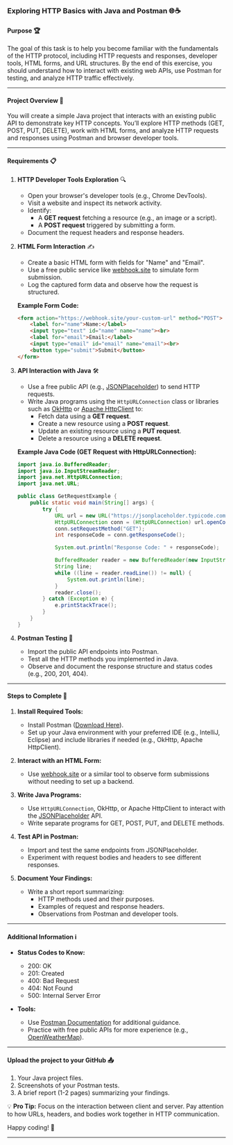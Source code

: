### Exploring HTTP Basics with Java and Postman 🌐☕

#### **Purpose** 🏆  
The goal of this task is to help you become familiar with the fundamentals of the HTTP protocol, including HTTP requests and responses, developer tools, HTML forms, and URL structures. By the end of this exercise, you should understand how to interact with existing web APIs, use Postman for testing, and analyze HTTP traffic effectively.

---

#### **Project Overview** 📖  
You will create a simple Java project that interacts with an existing public API to demonstrate key HTTP concepts. You’ll explore HTTP methods (GET, POST, PUT, DELETE), work with HTML forms, and analyze HTTP requests and responses using Postman and browser developer tools.

---

#### **Requirements** 📋  

1. **HTTP Developer Tools Exploration** 🔍  
   - Open your browser's developer tools (e.g., Chrome DevTools).  
   - Visit a website and inspect its network activity.  
   - Identify:  
     - A **GET request** fetching a resource (e.g., an image or a script).  
     - A **POST request** triggered by submitting a form.  
   - Document the request headers and response headers.  

2. **HTML Form Interaction** ✍️  
   - Create a basic HTML form with fields for "Name" and "Email".  
   - Use a free public service like [webhook.site](https://webhook.site/) to simulate form submission.  
   - Log the captured form data and observe how the request is structured.  

   **Example Form Code:**  
   ```html
   <form action="https://webhook.site/your-custom-url" method="POST">
       <label for="name">Name:</label>
       <input type="text" id="name" name="name"><br>
       <label for="email">Email:</label>
       <input type="email" id="email" name="email"><br>
       <button type="submit">Submit</button>
   </form>
   ```

3. **API Interaction with Java** 🛠️  
   - Use a free public API (e.g., [JSONPlaceholder](https://jsonplaceholder.typicode.com/)) to send HTTP requests.  
   - Write Java programs using the `HttpURLConnection` class or libraries such as [OkHttp](https://square.github.io/okhttp/) or [Apache HttpClient](https://hc.apache.org/httpcomponents-client-5.0.x/index.html) to:  
     - Fetch data using a **GET request**.  
     - Create a new resource using a **POST request**.  
     - Update an existing resource using a **PUT request**.  
     - Delete a resource using a **DELETE request**.  

   **Example Java Code (GET Request with HttpURLConnection):**  
   ```java
   import java.io.BufferedReader;
   import java.io.InputStreamReader;
   import java.net.HttpURLConnection;
   import java.net.URL;

   public class GetRequestExample {
       public static void main(String[] args) {
           try {
               URL url = new URL("https://jsonplaceholder.typicode.com/posts/1");
               HttpURLConnection conn = (HttpURLConnection) url.openConnection();
               conn.setRequestMethod("GET");
               int responseCode = conn.getResponseCode();

               System.out.println("Response Code: " + responseCode);

               BufferedReader reader = new BufferedReader(new InputStreamReader(conn.getInputStream()));
               String line;
               while ((line = reader.readLine()) != null) {
                   System.out.println(line);
               }
               reader.close();
           } catch (Exception e) {
               e.printStackTrace();
           }
       }
   }
   ```

4. **Postman Testing** 🧪  
   - Import the public API endpoints into Postman.  
   - Test all the HTTP methods you implemented in Java.  
   - Observe and document the response structure and status codes (e.g., 200, 201, 404).  

---

#### **Steps to Complete** 🚀  

1. **Install Required Tools:**  
   - Install Postman ([Download Here](https://www.postman.com/downloads/)).  
   - Set up your Java environment with your preferred IDE (e.g., IntelliJ, Eclipse) and include libraries if needed (e.g., OkHttp, Apache HttpClient).  

2. **Interact with an HTML Form:**  
   - Use [webhook.site](https://webhook.site/) or a similar tool to observe form submissions without needing to set up a backend.  

3. **Write Java Programs:**  
   - Use `HttpURLConnection`, OkHttp, or Apache HttpClient to interact with the [JSONPlaceholder](https://jsonplaceholder.typicode.com/) API.  
   - Write separate programs for GET, POST, PUT, and DELETE methods.  

4. **Test API in Postman:**  
   - Import and test the same endpoints from JSONPlaceholder.  
   - Experiment with request bodies and headers to see different responses.  

5. **Document Your Findings:**  
   - Write a short report summarizing:  
     - HTTP methods used and their purposes.  
     - Examples of request and response headers.  
     - Observations from Postman and developer tools.  

---

#### **Additional Information** ℹ️  

- **Status Codes to Know:**  
  - 200: OK  
  - 201: Created  
  - 400: Bad Request  
  - 404: Not Found  
  - 500: Internal Server Error  

- **Tools:**  
  - Use [Postman Documentation](https://learning.postman.com/) for additional guidance.  
  - Practice with free public APIs for more experience (e.g., [OpenWeatherMap](https://openweathermap.org/api)).  

---

#### **Upload the project to your GitHub** 📤  

1. Your Java project files.  
2. Screenshots of your Postman tests.  
3. A brief report (1-2 pages) summarizing your findings.  

💡 **Pro Tip:** Focus on the interaction between client and server. Pay attention to how URLs, headers, and bodies work together in HTTP communication.  

Happy coding! 🎉  

--- 
